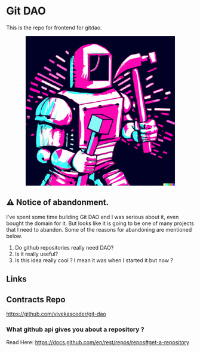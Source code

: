 # Git DAO

This is the repo for frontend for gitdao.

<center>
<img width="400" src="./public/dalle_robot.png"/>
</center>

## ⚠️ Notice of abandonment.

I've spent some time building Git DAO and I was serious about it, even bought
the domain for it. But looks like it is going to be one of many projects that
I need to abandon. Some of the reasons for abandoning are mentioned below.

1. Do github repositories really need DAO?
2. Is it really useful?
3. Is this idea really cool ? I mean it was when I started it but now ?

## Links

## Contracts Repo

https://github.com/vivekascoder/git-dao

### What github api gives you about a repository ?

Read Here: https://docs.github.com/en/rest/repos/repos#get-a-repository

